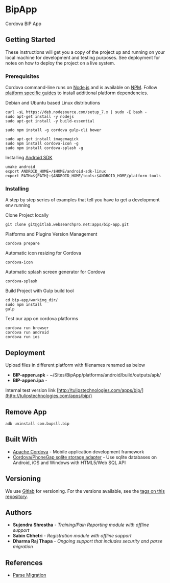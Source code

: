 # BipApp

Cordova BIP App

## Getting Started

These instructions will get you a copy of the project up and running on your local machine for development and testing purposes. See deployment for notes on how to deploy the project on a live system.

### Prerequisites

Cordova command-line runs on [Node.js](https://nodejs.org/en/) and is available on [NPM](https://www.npmjs.com/package/cordova). Follow [platform specific guides](https://cordova.apache.org/docs/en/latest/index.html#develop-for-platforms) to install additional platform dependencies. 

Debian and Ubuntu based Linux distributions
```
curl -sL https://deb.nodesource.com/setup_7.x | sudo -E bash -
sudo apt-get install -y nodejs
sudo apt-get install -y build-essential

sudo npm install -g cordova gulp-cli bower

sudo apt-get install imagemagick
sudo npm install cordova-icon -g
sudo npm install cordova-splash -g
```

Installing [Android SDK](https://developer.android.com/studio/index.html)
```
umake android
export ANDROID_HOME=/$HOME/android-sdk-linux
export PATH=${PATH}:$ANDROID_HOME/tools:$ANDROID_HOME/platform-tools
```

### Installing

A step by step series of examples that tell you have to get a development env running

Clone Project locally
```
git clone git@gitlab.websearchpro.net:apps/bip-app.git
```

Platforms and Plugins Version Management
```
cordova prepare
```

Automatic icon resizing for Cordova
```
cordova-icon
```

Automatic splash screen generator for Cordova
```
cordova-splash
```

Build Project with Gulp build tool
```
cd bip-app/working_dir/
sudo npm install
gulp
```

Test our app on cordova platforms
```
cordova run browser
cordova run android
cordova run ios
```

## Deployment

Upload files in different platform with filenames renamed as below

* **BIP-appen.apk** - ~/Sites/BipApp/platforms/android/build/outputs/apk/
* **BIP-appen.ipa** - 

Internal test version link [http://tulipstechnologies.com/apps/bip/](http://tulipstechnologies.com/apps/bip/)

## Remove App
```
adb uninstall com.bupsll.bip
```

## Built With

* [Apache Cordova](https://cordova.apache.org/docs/en/latest/) - Mobile application development framework 
* [Cordova/PhoneGap sqlite storage adapter](https://github.com/litehelpers/Cordova-sqlite-storage) -  Use sqlite databases on Android, iOS and Windows with HTML5/Web SQL API

## Versioning

We use [Gitlab](http://gitlab.websearchpro.net) for versioning. For the versions available, see the [tags on this repository](http://gitlab.websearchpro.net/apps/BipApp/tags). 

## Authors

* **Sujendra Shrestha** - *Training/Pain Reporting module with offline support*
* **Sabin Chhetri** - *Registration module with offline support*
* **Dharma Raj Thapa** - *Ongoing support that includes security and parse migration*

## References
* [Parse Migration](https://docs.back4app.com/docs/parse-migration/)